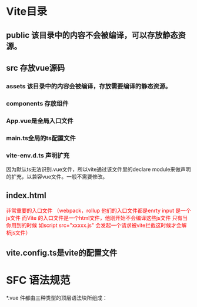 # Vite目录
## public 该目录中的内容不会被编译，可以存放静态资源。
## src 存放vue源码
### assets 该目录中的内容会被编译，存放需要编译的静态资源。
### components 存放组件
### App.vue是全局入口文件
### main.ts全局的ts配置文件
### vite-env.d.ts 声明扩充
因为默认ts无法识别.vue文件，所以vite通过该文件里的declare module来做声明的扩充，以兼容vue文件。一般不需要修改。
## index.html 
<font color="red">非常重要的入口文件 （webpack，rollup 他们的入口文件都是enrty input 是一个js文件 而Vite 的入口文件是一个html文件，他刚开始不会编译这些js文件 只有当你用到的时候 如script src="xxxxx.js" 会发起一个请求被vite拦截这时候才会解析js文件）</font>
## vite.config.ts是vite的配置文件

# SFC 语法规范
*.vue 件都由三种类型的顶层语法块所组成：<template>、<script>、<style>

## <template>
每个 *.vue 文件最多可同时包含一个顶层 <template> 块。

其中的内容会被提取出来并传递给 @vue/compiler-dom，预编译为 JavaScript 的渲染函数，并附属到导出的组件上作为其 render 选项。

## <script>
每一个 *.vue 文件可以有多个 <script> 块 (不包括<script setup>)。

该脚本将作为 ES Module 来执行。

其默认导出的内容应该是 Vue 组件选项对象，它要么是一个普通的对象，要么是 defineComponent 的返回值。

<script setup>
每个 *.vue 文件最多只能有一个 <script setup> 块 (不包括常规的 <script>)

该脚本会被预处理并作为组件的 setup() 函数使用，也就是说它会在每个组件实例中执行。<script setup> 的顶层绑定会自动暴露给模板。更多详情请查看 <script setup> 文档。

## <style>
一个 *.vue 文件可以包含多个 <style> 标签。

<style> 标签可以通过 scoped 或 module attribute (更多详情请查看 SFC 样式特性) 将样式封装在当前组件内。多个不同封装模式的 <style> 标签可以在同一个组件中混


[学习Vue3 第四章（模板语法 & vue指令）](https://xiaoman.blog.csdn.net/article/details/122773486?spm=1001.2101.3001.6661.1&utm_medium=distribute.pc_relevant_t0.none-task-blog-2%7Edefault%7ECTRLIST%7ERate-1-122773486-blog-122771007.pc_relevant_3mothn_strategy_and_data_recovery&depth_1-utm_source=distribute.pc_relevant_t0.none-task-blog-2%7Edefault%7ECTRLIST%7ERate-1-122773486-blog-122771007.pc_relevant_3mothn_strategy_and_data_recovery&utm_relevant_index=1s)